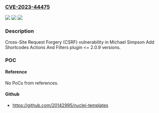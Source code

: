### [CVE-2023-44475](https://cve.mitre.org/cgi-bin/cvename.cgi?name=CVE-2023-44475)
![](https://img.shields.io/static/v1?label=Product&message=Add%20Shortcodes%20Actions%20And%20Filters&color=blue)
![](https://img.shields.io/static/v1?label=Version&message=n%2Fa%3C%3D%202.0.9%20&color=brighgreen)
![](https://img.shields.io/static/v1?label=Vulnerability&message=CWE-352%20Cross-Site%20Request%20Forgery%20(CSRF)&color=brighgreen)

### Description

Cross-Site Request Forgery (CSRF) vulnerability in Michael Simpson Add Shortcodes Actions And Filters plugin <= 2.0.9 versions.

### POC

#### Reference
No PoCs from references.

#### Github
- https://github.com/20142995/nuclei-templates

